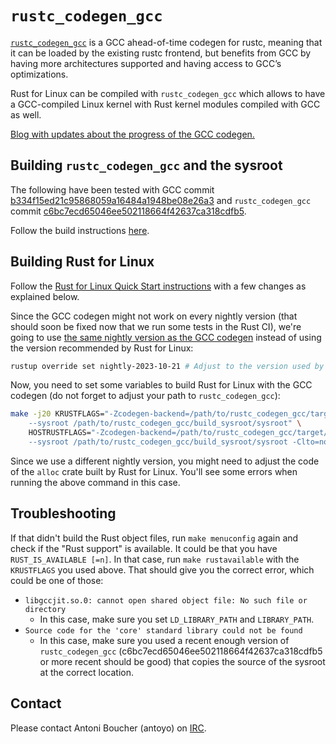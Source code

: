 # `rustc_codegen_gcc`

[`rustc_codegen_gcc`](https://github.com/rust-lang/rustc_codegen_gcc) is a GCC ahead-of-time codegen for rustc, meaning that it can be loaded by the existing rustc frontend, but benefits from GCC by having more architectures supported and having access to GCC’s optimizations.

Rust for Linux can be compiled with `rustc_codegen_gcc` which allows to have a GCC-compiled Linux kernel with Rust kernel modules compiled with GCC as well.

[Blog with updates about the progress of the GCC codegen.](https://blog.antoyo.xyz/)

## Building `rustc_codegen_gcc` and the sysroot

The following have been tested with GCC commit [b334f15ed21c95868059a16484a1948be08e26a3](https://github.com/antoyo/gcc/commit/b334f15ed21c95868059a16484a1948be08e26a3) and `rustc_codegen_gcc` commit [c6bc7ecd65046ee502118664f42637ca318cdfb5](https://github.com/rust-lang/rustc_codegen_gcc/commit/c6bc7ecd65046ee502118664f42637ca318cdfb5).

Follow the build instructions [here](https://github.com/rust-lang/rustc_codegen_gcc#building).

## Building Rust for Linux

Follow the [Rust for Linux Quick Start instructions](https://docs.kernel.org/rust/quick-start.html) with a few changes as explained below.

Since the GCC codegen might not work on every nightly version (that should soon be fixed now that we run some tests in the Rust CI), we're going to use [the same nightly version as the GCC codegen](https://github.com/rust-lang/rustc_codegen_gcc/blob/master/rust-toolchain) instead of using the version recommended by Rust for Linux:

```sh
rustup override set nightly-2023-10-21 # Adjust to the version used by the GCC codegen.
```

Now, you need to set some variables to build Rust for Linux with the GCC codegen (do not forget to adjust your path to `rustc_codegen_gcc`):

```sh
make -j20 KRUSTFLAGS="-Zcodegen-backend=/path/to/rustc_codegen_gcc/target/debug/librustc_codegen_gcc.so \
    --sysroot /path/to/rustc_codegen_gcc/build_sysroot/sysroot" \
    HOSTRUSTFLAGS="-Zcodegen-backend=/path/to/rustc_codegen_gcc/target/debug/librustc_codegen_gcc.so \
    --sysroot /path/to/rustc_codegen_gcc/build_sysroot/sysroot -Clto=no"
```

Since we use a different nightly version, you might need to adjust the code of the `alloc` crate built by Rust for Linux.
You'll see some errors when running the above command in this case.

## Troubleshooting

If that didn't build the Rust object files, run `make menuconfig` again and check if the "Rust support" is available.
It could be that you have `RUST_IS_AVAILABLE [=n]`.
In that case, run `make rustavailable` with the `KRUSTFLAGS` you used above.
That should give you the correct error, which could be one of those:

 * `libgccjit.so.0: cannot open shared object file: No such file or directory`
   - In this case, make sure you set `LD_LIBRARY_PATH` and `LIBRARY_PATH`.
 * `Source code for the 'core' standard library could not be found`
   - In this case, make sure you used a recent enough version of `rustc_codegen_gcc` (c6bc7ecd65046ee502118664f42637ca318cdfb5 or more recent should be good) that copies the source of the sysroot at the correct location.

## Contact

Please contact Antoni Boucher (antoyo) on
[IRC](https://web.libera.chat/#rustc_codegen_gcc).
